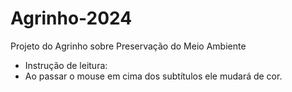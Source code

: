 # Agrinho-2024
Projeto do Agrinho sobre  Preservação do Meio Ambiente
- Instrução de leitura:
- Ao passar o mouse em cima dos subtítulos ele mudará de cor.
